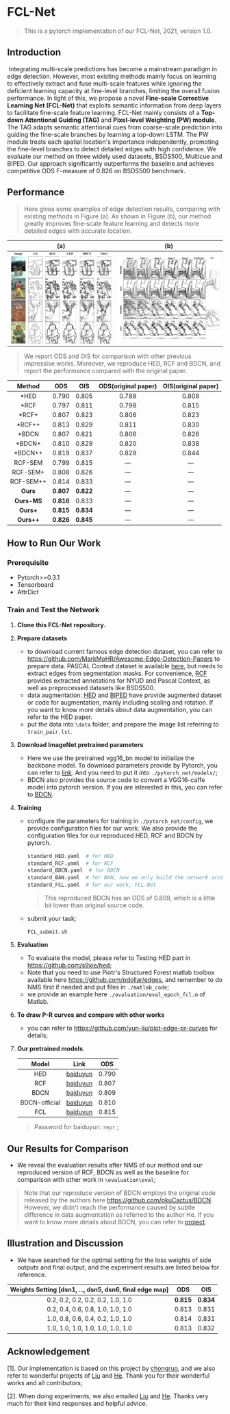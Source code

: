 # FCL-Net

> This is a pytorch implementation of our FCL-Net, 2021, version 1.0.



## Introduction

​    Integrating multi-scale predictions has become a mainstream paradigm in edge detection. However, most existing methods mainly focus on learning to effectively extract and fuse multi-scale features while ignoring the deficient learning capacity at fine-level branches, limiting the overall fusion performance. In light of this, we propose a novel **Fine-scale Corrective Learning Net (FCL-Net)** that exploits semantic information from deep layers to facilitate fine-scale feature learning. FCL-Net mainly consists of a **Top-down Attentional Guiding (TAG)** and **Pixel-level Weighting (PW) module**. The TAG adapts semantic attentional cues from coarse-scale prediction into guiding the fine-scale branches by learning a top-down LSTM. The PW module treats each spatial location's importance independently, promoting the fine-level branches to detect detailed edges with high confidence. We evaluate our method on three widely used datasets, BSDS500, Multicue and BIPED. Our approach significantly outperforms the baseline and achieves competitive ODS F-measure of 0.826 on BSDS500 benchmark.



## Performance

>  Here gives some examples of edge detection results, comparing with existing methods in Figure (a).  As shown in Figure (b), our method greatly improves fine-scale feature learning and detects more detailed edges with accurate location.

|                (a)                 |                   (b)                    |
| :--------------------------------: | :--------------------------------------: |
| ![compare](./examples/compare.png) | ![compare](./examples/stage-compare.png) |

> We report ODS and OIS for comparison with other previous impressive works. Moreover, we reproduce HED, RCF and BDCN, and report the performance compared with the original paper.

| **Method**  |  **ODS**  |  **OIS**  | ODS(original paper) | OIS(original paper) |
| :---------: | :-------: | :-------: | :-----------------: | :-----------------: |
|    *HED     |   0.790   |   0.805   |        0.788        |        0.808        |
|    *RCF     |   0.797   |   0.811   |        0.798        |        0.815        |
|    *RCF+    |   0.807   |   0.823   |        0.806        |        0.823        |
|   *RCF++    |   0.813   |   0.829   |        0.811        |        0.830        |
|    *BDCN    |   0.807   |   0.821   |        0.806        |        0.826        |
|   *BDCN+    |   0.810   |   0.829   |        0.820        |        0.838        |
|   *BDCN++   |   0.819   |   0.837   |        0.828        |        0.844        |
|   RCF-SEM   |   0.799   |   0.815   |          —          |          —          |
|  RCF-SEM+   |   0.808   |   0.826   |          —          |          —          |
|  RCF-SEM++  |   0.814   |   0.833   |          —          |          —          |
|  **Ours**   | **0.807** | **0.822** |          —          |          —          |
| **Ours-MS** | **0.816** |   0.833   |          —          |          —          |
|  **Ours+**  | **0.815** | **0.834** |          —          |          —          |
| **Ours++**  | **0.826** | **0.845** |          —          |          —          |



## How to Run Our Work

### Prerequisite

- Pytorch>=0.3.1
- Tensorboard
- AttrDict

### Train and Test the Network

1. **Clone this FCL-Net repository.**

2. **Prepare datasets**

   - to download current famous edge detection dataset, you can refer to https://github.com/MarkMoHR/Awesome-Edge-Detection-Papers to prepare data. PASCAL Context dataset is available [here](https://cs.stanford.edu/~roozbeh/pascal-context/), but needs to extract edges from segmentation masks. For convenience, [RCF](https://github.com/yun-liu/rcf) provides extracted annotations for NYUD and Pascal Context, as well as preprocessed datasets like BSDS500. 
   - data augmentation: [HED]( https://github.com/s9xie/hed)  and [BIPED]() have provide augmented dataset or code for augmentation, mainly including scaling and rotation. If you want to know more details about data augmentation, you can refer to the HED paper.
   - put the data into `\data` folder, and prepare the image list referring to `train_pair.lst`.

3. **Download ImageNet pretrained parameters** 

   - Here we use the pretrained vgg16_bn model to initialize the backbone model. To download parameters provide by Pytorch, you can refer to [link](https://download.pytorch.org/models/vgg16_bn-6c64b313.pth). And you need to put it into `./pytorch_net/models/`; 
   - BDCN also provides the source code to convert a VGG16-caffe model into pytorch version. If you are interested in this, you can refer to [BDCN](https://github.com/pkuCactus/BDCN).

4. **Training**

   - configure the parameters for training in `./pytorch_net/config`, we provide configuration files for our work. We also provide the configuration files for our reproduced HED, RCF and BDCN by pytorch.

     ```python
     standard_HED.yaml  # for HED
     standard_RCF.yaml  # for RCF
     standard_BDCN.yaml  # for BDCN
     standard_BAN.yaml  # for BAN, now we only build the network according to the paper, the training code will be added in the future.
     standard_FCL.yaml  # for our work, FCL-Net
     ```

     > This reproduced BDCN has an ODS of 0.809, which is a little bit lower than original source code. 

   - submit your task;

     ```shell
     FCL_submit.sh
     ```

5. **Evaluation**

   - To evaluate the model, please refer to Testing HED part in https://github.com/s9xie/hed; 
   - Note that you need to use Piotr's Structured Forest matlab toolbox available here https://github.com/pdollar/edges, and remember to do NMS first if needed and put files  in `./matlab_code`;
   - we provide an example here `./evaluation/eval_epoch_fcl.m` of Matlab.

6. **To draw P-R curves and compare with other works**

   - you can refer to https://github.com/yun-liu/plot-edge-pr-curves for details;

7. **Our pretrained models**.

   |     Model     |                            Link                             |  ODS  |
   | :-----------: | :---------------------------------------------------------: | :---: |
   |      HED      | [baiduyun](https://pan.baidu.com/s/1-ECU0zDQEwBs6pmq7DKp-A) | 0.790 |
   |      RCF      | [baiduyun](https://pan.baidu.com/s/1IQnGh7psQk2gOZhK1_lMwg) | 0.807 |
   |     BDCN      | [baiduyun](https://pan.baidu.com/s/1bzAeBQ_9316uic044szdnQ) | 0.809 |
   | BDCN-official | [baiduyun](https://pan.baidu.com/s/1t7Y5_cgSf2tn8B5zsyPdmA) | 0.810 |
   |      FCL      | [baiduyun](https://pan.baidu.com/s/10J2k6HZAGAYNDo2S9IGWrQ) | 0.815 |
   
   > Password for baiduyun: `repr` ;



## Our Results for Comparison

- We reveal the evaluation results after NMS of our method and our reproduced version of RCF, BDCN as well as the baseline for comparison with other work in `\evaluation\eval`;

> Note that our reproduce version of BDCN employs the original code released by the authors here https://github.com/pkuCactus/BDCN. However, we didn't reach the performance caused by subtle difference in data augmentation as referred to the author He. If you want to know more details about BDCN, you can refer to [project](https://github.com/pkuCactus/BDCN). 



## Illustration and Discussion

- We have searched for the optimal setting for the loss weights of side outputs and final output, and the experiment results are listed below for reference. 

| Weights  Setting [dsn1, ..., dsn5, dsn6, final edge map] |    ODS    |    OIS    |
| :------------------------------------------------------: | :-------: | :-------: |
|            0.2, 0.2, 0.2, 0.2, 0.2, 1.0, 1.0             | **0.815** | **0.834** |
|            0.2, 0.4, 0.6, 0.8, 1.0, 1.0, 1.0             |   0.813   |   0.831   |
|            1.0, 0.8, 0.6, 0.4, 0.2, 1.0, 1.0             |   0.814   |   0.831   |
|            1.0, 1.0, 1.0, 1.0, 1.0, 1.0, 1.0             |   0.813   |   0.832   |



## Acknowledgement

[1]. Our implementation is based on this project by [chongruo](https://github.com/chongruo/pytorch-HED), and we also refer to wonderful projects of [Liu](https://github.com/yun-liu/rcf) and [He](https://github.com/pkuCactus/BDCN). Thank you for their wonderful works and all contributors;

[2]. When doing experiments, we also emailed [Liu](https://github.com/yun-liu/rcf) and [He](https://github.com/pkuCactus/BDCN). Thanks very much for their kind responses and helpful advice. 

